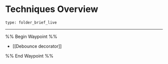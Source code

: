 # Techniques Overview
 
```ccard
type: folder_brief_live
```

 ---
 
%% Begin Waypoint %%
- [[Debounce decorator]]

%% End Waypoint %%